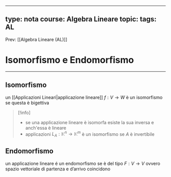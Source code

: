 
---
type: nota
course: Algebra Lineare
topic: 
tags: AL
---

Prev: [[Algebra Lineare (AL)]]

# Isomorfismo e Endomorfismo
---

## Isomorfismo

un [[Applicazioni Lineari|applicazione lineare]] $f:V \rightarrow W$ è un isomorfismo se questa è bigettiva


>[!info]
>- se una applicazione lineare è isomorfa esiste la sua inversa e anch'essa è lineare
> - applicazioni $L_A : \mathbb{K}^n \rightarrow \mathbb{K}^m$ è un isomorfismo se $A$  è invertibile

## Endomorfismo

un applicazione lineare é un endomorfismo se è del tipo $F:V \rightarrow V$ ovvero spazio vettoriale di partenza e d’arrivo coincidono
